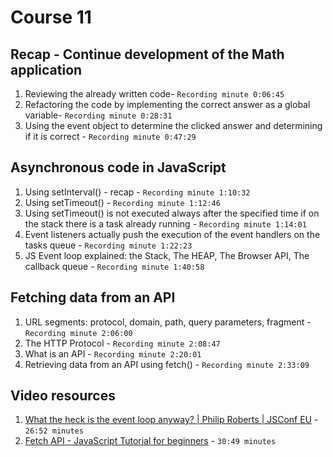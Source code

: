# Course 11

## Recap - Continue development of the Math application
1. Reviewing the already written code- `Recording minute 0:06:45`
2. Refactoring the code by implementing the correct answer as a global variable- `Recording minute 0:28:31`
2. Using the event object to determine the clicked answer and determining if it is correct - `Recording minute 0:47:29`

## Asynchronous code in JavaScript
1. Using setInterval() - recap - `Recording minute 1:10:32`
2. Using setTimeout() - `Recording minute 1:12:46`
3. Using setTimeout() is not executed always after the specified time if on the stack there is a task already running - `Recording minute 1:14:01`
4. Event listeners actually push the execution of the event handlers on the tasks queue - `Recording minute 1:22:23`
5. JS Event loop explained: the Stack, The HEAP, The Browser API, The callback queue - `Recording minute 1:40:58`

## Fetching data from an API
1. URL segments: protocol, domain, path, query parameters, fragment  - `Recording minute 2:06:00`
2. The HTTP Protocol - `Recording minute 2:08:47`
3. What is an API - `Recording minute 2:20:01`
4. Retrieving data from an API using fetch() - `Recording minute 2:33:09`

## Video resources
1. [What the heck is the event loop anyway? | Philip Roberts | JSConf EU](https://youtu.be/8aGhZQkoFbQ?si=HYCZfljzKz1RZ3Z8) - `26:52 minutes`
2. [Fetch API - JavaScript Tutorial for beginners](https://youtu.be/ubw2hdQIl4E?si=bXoPb3LthgkQf_t_) - `30:49 minutes`
